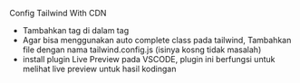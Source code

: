 Config Tailwind With CDN

- Tambahkan tag <script src="https://cdn.tailwindcss.com"></script> di dalam tag <head> 
- Agar bisa menggunakan auto complete class pada tailwind, Tambahkan file dengan nama tailwind.config.js (isinya kosng tidak masalah)
- install plugin Live Preview pada VSCODE, plugin ini berfungsi untuk melihat live preview untuk hasil kodingan
